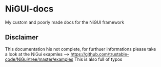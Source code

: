 # NiGUI-docs
My custom and poorly made docs for the NiGUI framework

## Disclaimer
This documentation his not complete, for furthuer informations please take a look at the NiGui exapmles --> https://github.com/trustable-code/NiGui/tree/master/examples
This is also full of typos
